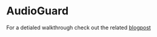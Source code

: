 # AudioGuard
For a detialed walkthrough check out the related [blogpost](https://0mWindyBug.github.io/AudioGuard)
